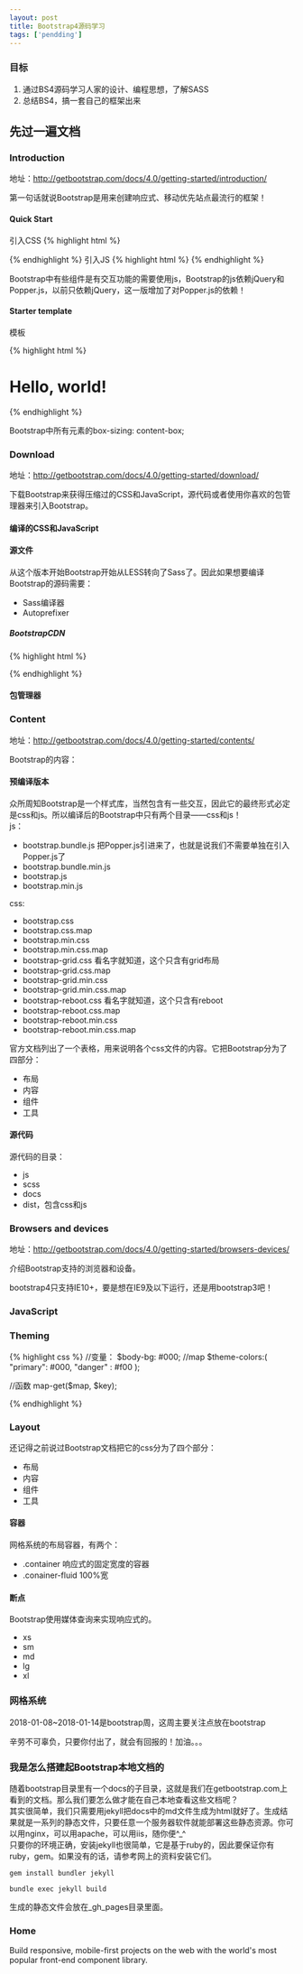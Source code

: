 ```yaml
---
layout: post
title: Bootstrap4源码学习
tags: ['pendding']
---
```

### 目标
1. 通过BS4源码学习人家的设计、编程思想，了解SASS
2. 总结BS4，搞一套自己的框架出来

## 先过一遍文档

### Introduction
地址：http://getbootstrap.com/docs/4.0/getting-started/introduction/  

第一句话就说Bootstrap是用来创建响应式、移动优先站点最流行的框架！  
#### Quick Start

引入CSS
{% highlight html %}
<link rel="stylesheet" href="https://maxcdn.bootstrapcdn.com/bootstrap/4.0.0-beta.3/css/bootstrap.min.css" integrity="sha384-Zug+QiDoJOrZ5t4lssLdxGhVrurbmBWopoEl+M6BdEfwnCJZtKxi1KgxUyJq13dy" crossorigin="anonymous">
{% endhighlight %}
引入JS  
{% highlight html %}
<script src="https://code.jquery.com/jquery-3.2.1.slim.min.js" integrity="sha384-KJ3o2DKtIkvYIK3UENzmM7KCkRr/rE9/Qpg6aAZGJwFDMVNA/GpGFF93hXpG5KkN" crossorigin="anonymous"></script>
<script src="https://cdnjs.cloudflare.com/ajax/libs/popper.js/1.12.9/umd/popper.min.js" integrity="sha384-ApNbgh9B+Y1QKtv3Rn7W3mgPxhU9K/ScQsAP7hUibX39j7fakFPskvXusvfa0b4Q" crossorigin="anonymous"></script>
<script src="https://maxcdn.bootstrapcdn.com/bootstrap/4.0.0-beta.3/js/bootstrap.min.js" integrity="sha384-a5N7Y/aK3qNeh15eJKGWxsqtnX/wWdSZSKp+81YjTmS15nvnvxKHuzaWwXHDli+4" crossorigin="anonymous"></script>
{% endhighlight %}

Bootstrap中有些组件是有交互功能的需要使用js，Bootstrap的js依赖jQuery和Popper.js，以前只依赖jQuery，这一版增加了对Popper.js的依赖！  

#### Starter template
模板  

{% highlight html %}
<!DOCTYPE html>
<html>
    <head>
        <meta charset="utf-8">
        <meta name="viewport" content="width=device-width, initial-scale=1, shrink-tofit=no">
        <link rel="stylesheet" href="https://maxcdn.bootstrapcdn.com/bootstrap/4.0.0-beta.3/css/bootstrap.min.css" integrity="sha384-Zug+QiDoJOrZ5t4lssLdxGhVrurbmBWopoEl+M6BdEfwnCJZtKxi1KgxUyJq13dy" crossorigin="anonymous">
        <title>Template</title>
    </head>
    <body>
     <h1>Hello, world!</h1>
      <script src="https://code.jquery.com/jquery-3.2.1.slim.min.js" integrity="sha384-KJ3o2DKtIkvYIK3UENzmM7KCkRr/rE9/Qpg6aAZGJwFDMVNA/GpGFF93hXpG5KkN" crossorigin="anonymous"></script>
    <script src="https://cdnjs.cloudflare.com/ajax/libs/popper.js/1.12.9/umd/popper.min.js" integrity="sha384-ApNbgh9B+Y1QKtv3Rn7W3mgPxhU9K/ScQsAP7hUibX39j7fakFPskvXusvfa0b4Q" crossorigin="anonymous"></script>
    <script src="https://maxcdn.bootstrapcdn.com/bootstrap/4.0.0-beta.3/js/bootstrap.min.js" integrity="sha384-a5N7Y/aK3qNeh15eJKGWxsqtnX/wWdSZSKp+81YjTmS15nvnvxKHuzaWwXHDli+4" crossorigin="anonymous"></script>
    </body>
</html>
{% endhighlight %}

Bootstrap中所有元素的box-sizing: content-box;  


### Download
地址：http://getbootstrap.com/docs/4.0/getting-started/download/  

下载Bootstrap来获得压缩过的CSS和JavaScript，源代码或者使用你喜欢的包管理器来引入Bootstrap。  

#### 编译的CSS和JavaScript

#### 源文件
从这个版本开始Bootstrap开始从LESS转向了Sass了。因此如果想要编译Bootstrap的源码需要：
- Sass编译器
- Autoprefixer

##### BootstrapCDN
{% highlight html %}
<link rel="stylesheet" href="https://maxcdn.bootstrapcdn.com/bootstrap/4.0.0-beta.3/css/bootstrap.min.css" integrity="sha384-Zug+QiDoJOrZ5t4lssLdxGhVrurbmBWopoEl+M6BdEfwnCJZtKxi1KgxUyJq13dy" crossorigin="anonymous">
<script src="https://maxcdn.bootstrapcdn.com/bootstrap/4.0.0-beta.3/js/bootstrap.min.js" integrity="sha384-a5N7Y/aK3qNeh15eJKGWxsqtnX/wWdSZSKp+81YjTmS15nvnvxKHuzaWwXHDli+4" crossorigin="anonymous"></script>

<script src="https://code.jquery.com/jquery-3.2.1.slim.min.js" integrity="sha384-KJ3o2DKtIkvYIK3UENzmM7KCkRr/rE9/Qpg6aAZGJwFDMVNA/GpGFF93hXpG5KkN" crossorigin="anonymous"></script>
<script src="https://cdnjs.cloudflare.com/ajax/libs/popper.js/1.12.9/umd/popper.min.js" integrity="sha384-ApNbgh9B+Y1QKtv3Rn7W3mgPxhU9K/ScQsAP7hUibX39j7fakFPskvXusvfa0b4Q" crossorigin="anonymous"></script>
{% endhighlight %}

#### 包管理器

### Content
地址：http://getbootstrap.com/docs/4.0/getting-started/contents/  

Bootstrap的内容：  
#### 预编译版本
众所周知Bootstrap是一个样式库，当然包含有一些交互，因此它的最终形式必定是css和js。所以编译后的Bootstrap中只有两个目录——css和js！  
js：  
- bootstrap.bundle.js 把Popper.js引进来了，也就是说我们不需要单独在引入Popper.js了
- bootstrap.bundle.min.js
- bootstrap.js
- bootstrap.min.js

css:  
- bootstrap.css
- bootstrap.css.map
- bootstrap.min.css
- bootstrap.min.css.map
- bootstrap-grid.css 看名字就知道，这个只含有grid布局
- bootstrap-grid.css.map
- bootstrap-grid.min.css
- bootstrap-grid.min.css.map
- bootstrap-reboot.css 看名字就知道，这个只含有reboot
- bootstrap-reboot.css.map
- bootstrap-reboot.min.css
- bootstrap-reboot.min.css.map


官方文档列出了一个表格，用来说明各个css文件的内容。它把Bootstrap分为了四部分：
- 布局
- 内容
- 组件
- 工具

#### 源代码
源代码的目录：
- js
- scss
- docs
- dist，包含css和js

### Browsers and devices
地址：http://getbootstrap.com/docs/4.0/getting-started/browsers-devices/  

介绍Bootstrap支持的浏览器和设备。

bootstrap4只支持IE10+，要是想在IE9及以下运行，还是用bootstrap3吧！ 

### JavaScript

### Theming


{% highlight css %}
//变量：
$body-bg: #000;
//map
$theme-colors:(
    "primary": #000,
    "danger" : #f00
);

//函数
map-get($map, $key);


{% endhighlight %}


### Layout
还记得之前说过Bootstrap文档把它的css分为了四个部分：
- 布局
- 内容
- 组件
- 工具

#### 容器
网格系统的布局容器，有两个：
- .container 响应式的固定宽度的容器
- .conainer-fluid 100%宽

#### 断点
Bootstrap使用媒体查询来实现响应式的。
- xs
- sm
- md
- lg
- xl

### 网格系统



2018-01-08~2018-01-14是bootstrap周，这周主要关注点放在bootstrap  

辛劳不可辜负，只要你付出了，就会有回报的！加油。。。  

### 我是怎么搭建起Bootstrap本地文档的
随着bootstrap目录里有一个docs的子目录，这就是我们在getbootstrap.com上看到的文档。那么我们要怎么做才能在自己本地查看这些文档呢？  
其实很简单，我们只需要用jekyll把docs中的md文件生成为html就好了。生成结果就是一系列的静态文件，只要任意一个服务器软件就能部署这些静态资源。你可以用nginx，可以用apache，可以用iis，随你便^_^  
只要你的环境正确，安装jekyll也很简单，它是基于ruby的，因此要保证你有ruby，gem。如果没有的话，请参考网上的资料安装它们。
```
gem install bundler jekyll

bundle exec jekyll build
```

生成的静态文件会放在_gh_pages目录里面。

### Home
Build responsive, mobile-first projects on the web with the world's most popular front-end component library.  


